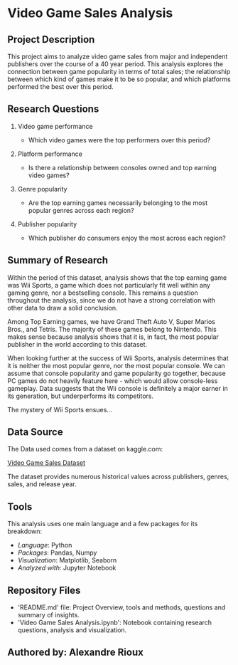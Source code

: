 # Video Game Sales Analysis

## Project Description

This project aims to analyze video game sales from major and independent publishers over the course of a 40 year period. This analysis explores the connection between game popularity in terms of total sales; the relationship between which kind of games make it to be so popular, and which platforms performed the best over this period.

## Research Questions

1. Video game performance
   - Which video games were the top performers over this period?
  
2. Platform performance
   - Is there a relationship between consoles owned and top earning video games?
  
3. Genre popularity
   - Are the top earning games necessarily belonging to the most popular genres across each region?
  
4. Publisher popularity
   - Which publisher do consumers enjoy the most across each region?
  
## Summary of Research

Within the period of this dataset, analysis shows that the top earning game was Wii Sports, a game which does not particularly fit well within any gaming genre, nor a bestselling console. This remains a question throughout the analysis, since we do not have a strong correlation with other data to draw a solid conclusion.

Among Top Earning games, we have Grand Theft Auto V, Super Marios Bros., and Tetris.
The majority of these games belong to Nintendo. This makes sense because analysis shows that it is, in fact, the most popular publisher in the world according to this dataset.

When looking further at the success of Wii Sports, analysis determines that it is neither the most popular genre, nor the most popular console. We can assume that console popularity and game popularity go together, because PC games do not heavily feature here - which would allow console-less gameplay. 
Data suggests that the Wii console is definitely a major earner in its generation, but underperforms its competitors.

The mystery of Wii Sports ensues...

## Data Source

The Data used comes from a dataset on kaggle.com:

  [Video Game Sales Dataset](https://www.kaggle.com/datasets/gregorut/videogamesales)
  
  The dataset provides numerous historical values across publishers, genres, sales, and release year.

## Tools

This analysis uses one main language and a few packages for its breakdown:

   - *Language*: Python
   -  *Packages*: Pandas, Numpy
   -  *Visualization*: Matplotlib, Seaborn
   -  *Analyzed with*: Jupyter Notebook

## Repository Files

- 'README.md' file: Project Overview, tools and methods, questions and summary of insights.
- 'Video Game Sales Analysis.ipynb': Notebook containing research questions, analysis and visualization.

## Authored by: Alexandre Rioux
